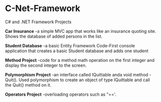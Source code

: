 # C-Net-Framework
C# and .NET Framework Projects



**Car Insurance**
-a simple MVC app that works like an insurance quoting site. Shows the database of added persons in the list.

**Student Database**
-a basic Entity Framework Code-First console application that creates a basic Student database and adds one student

**Method Project**
-code for a method math operation on the first integer and display the second integer to the screen.

**Polymorphism Project**
-an interface called IQuittable anda void method - Quit(). Used polymorphism to create an object of type IQuittable and call the Quit() method on it.

**Operators Project**
-overloading operators such as "=='.
